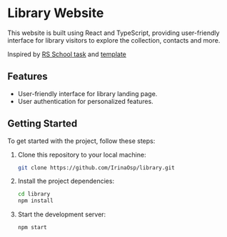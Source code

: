# Library Website

This website is built using React and TypeScript, providing user-friendly interface for library visitors to explore the collection, contacts and more.

Inspired by [RS School task](https://github.com/rolling-scopes-school/tasks/blob/master/tasks/library/library.md) and [template](https://www.figma.com/file/SGY7eOpXC1xBddFNsb72o7/%D0%91%D0%B8%D0%B1%D0%BB%D0%B8%D0%BE%D1%82%D0%B5%D0%BA%D0%B0-stage0?type=design&node-id=0-1&mode=design)

## Features

- User-friendly interface for library landing page.
- User authentication for personalized features.

## Getting Started

To get started with the project, follow these steps:

1. Clone this repository to your local machine:

   ```bash
   git clone https://github.com/IrinaOsp/library.git

2. Install the project dependencies:

   ```bash
   cd library
   npm install

3. Start the development server:

   ```bash
   npm start

